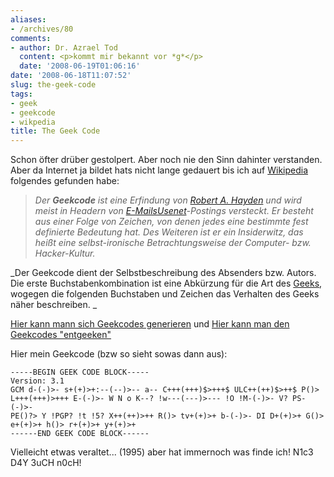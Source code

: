 ```yaml
---
aliases:
- /archives/80
comments:
- author: Dr. Azrael Tod
  content: <p>kommt mir bekannt vor *g*</p>
  date: '2008-06-19T01:06:16'
date: '2008-06-18T11:07:52'
slug: the-geek-code
tags:
- geek
- geekcode
- wikpedia
title: The Geek Code
---
```


Schon öfter drüber gestolpert. Aber noch nie den Sinn dahinter verstanden.
Aber da Internet ja bildet hats nicht lange gedauert bis ich auf
[Wikipedia](http://de.wikipedia.org/wiki/Geekcode) folgendes gefunden habe:

> _Der **Geekcode** ist eine Erfindung von [Robert A.
> Hayden](http://de.wikipedia.org/w/index.php?title=Robert_A._Hayden&action=edit&redlink=1)
> und wird meist in Headern von
> [E-Mails](http://de.wikipedia.org/wiki/E-Mail)[Usenet](http://de.wikipedia.org/wiki/Usenet)-Postings
> versteckt. Er besteht aus einer Folge von Zeichen, von denen jedes eine
> bestimmte fest definierte Bedeutung hat. Des Weiteren ist er ein
> Insiderwitz, das heißt eine selbst-ironische Betrachtungsweise der
> Computer- bzw. Hacker-Kultur._

_Der Geekcode dient der Selbstbeschreibung des Absenders bzw. Autors. Die
erste Buchstabenkombination ist eine Abkürzung für die Art des
[Geeks](http://de.wikipedia.org/wiki/Geek), wogegen die folgenden
Buchstaben und Zeichen das Verhalten des Geeks näher beschreiben. _

[Hier kann mann sich Geekcodes generieren](http://www.joereiss.net/geek/geek.html)
und
[Hier kann man den Geekcodes "entgeeken"](http://www.joereiss.net/geek/ungeek.html)

Hier mein Geekcode (bzw so sieht sowas dann aus):

```
-----BEGIN GEEK CODE BLOCK-----
Version: 3.1
GCM d-(-)>- s+(+)>+:--(--)>-- a-- C+++(+++)$>+++$ ULC++(++)$>++$ P()>
L+++(+++)>+++ E-(-)>- W N o K--? !w---(---)>--- !O !M-(-)>- V? PS-(-)>-
PE()?> Y !PGP? !t !5? X++(++)>++ R()> tv+(+)>+ b-(-)>- DI D+(+)>+ G()>
e+(+)>+ h()> r+(+)>+ y+(+)>+
------END GEEK CODE BLOCK------
```

Vielleicht etwas veraltet... (1995) aber hat immernoch was finde ich!
N1c3 D4Y 3uCH n0cH!
